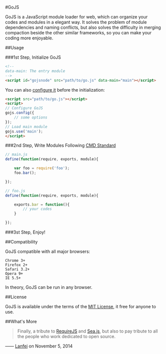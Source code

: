 #GoJS

GoJS is a JavaScript module loader for web, which can organize your codes and modules in a elegant way. It solves the problem of module dependencies and naming conflicts, but also solves the difficulty in merging compaction beside the other similar frameworks, so you can make your coding more enjoyable.

##Usage

###1st Step, Initialize GoJS

```html
<!--
data-main: The entry module
-->
<script id="gojsnode" src="path/to/go.js" data-main="main"></script>
```

You can also [configure it](http://lanfei.github.io/GoJS/docs/index.html#config) before the initialization:

```html
<script src="path/to/go.js"></script>
<script>
// Configure GoJS
gojs.config({
	// some options
});
// Load main module
gojs.use('main');
</script>
```

###2nd Step, Write Modules Following [CMD Standard](https://github.com/cmdjs/specification/blob/master/draft/module.md)

```js
// main.js
define(function(require, exports, module){

	var foo = require('foo');
	foo.bar();

});
```

```js
// foo.js
define(function(require, exports, module){

	exports.bar = function(){
		// your codes
	}

});
```

###3st Step, Enjoy!

##Compatibility

GoJS compatible with all major browsers:

```
Chrome 3+
Firefox 2+
Safari 3.2+
Opera 9+
IE 5.5+
```

In theory, GoJS can be run in any browser.

##License

GoJS is available under the terms of the [MIT License](https://github.com/Lanfei/GoJS/blob/master/LICENSE), it free for anyone to use.

##What's More

>Finally, a tribute to <a target="_blank" href="http://requirejs.org">RequireJS</a> and <a target="_blank" href="http://seajs.org">Sea.js</a>, but also to pay tribute to all the people who work dedicated to open source.

—— <a target="_blank" href="http://www.clanfei.com/">Lanfei</a> on November 5, 2014
